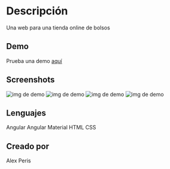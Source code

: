 # Descripción

Una web para una tienda online de bolsos

## Demo

Prueba una demo [aquí](https://tienda-bolsos-363d7.web.app/productos)

## Screenshots

![img de demo](https://i.imgur.com/AQjXMuQ.png)
![img de demo](https://i.imgur.com/AcBAryh.png)
![img de demo](https://i.imgur.com/F6X5Yz8.png)
![img de demo](https://i.imgur.com/jd4Aarm.png)


## Lenguajes

Angular
Angular Material
HTML
CSS


## Creado por

Alex Peris
